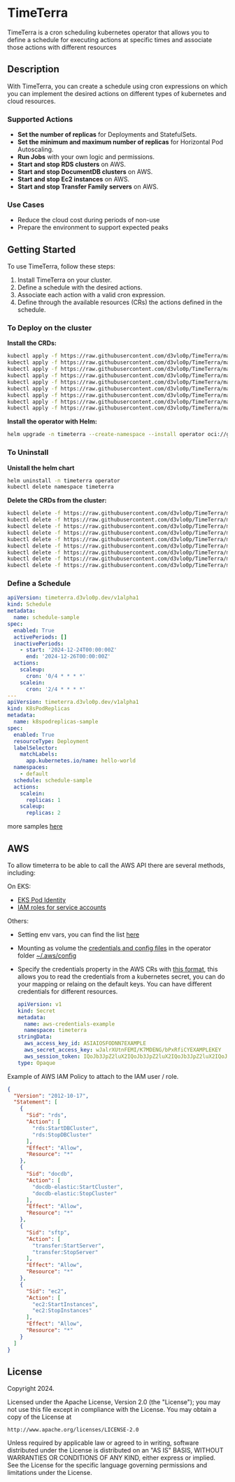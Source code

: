 # TimeTerra

TimeTerra is a cron scheduling kubernetes operator that allows you to define a schedule for executing actions at specific times and associate those actions with different resources

## Description

With TimeTerra, you can create a schedule using cron expressions on which you can implement the desired actions on different types of kubernetes and cloud resources.

### Supported Actions

- **Set the number of replicas** for Deployments and StatefulSets.
- **Set the minimum and maximum number of replicas** for Horizontal Pod Autoscaling.
- **Run Jobs** with your own logic and permissions.
- **Start and stop RDS clusters** on AWS.
- **Start and stop DocumentDB clusters** on AWS.
- **Start and stop Ec2 instances** on AWS.
- **Start and stop Transfer Family servers** on AWS.

### Use Cases

- Reduce the cloud cost during periods of non-use
- Prepare the environment to support expected peaks

## Getting Started

To use TimeTerra, follow these steps:

1. Install TimeTerra on your cluster.
2. Define a schedule with the desired actions.
3. Associate each action with a valid cron expression.
4. Define through the available resources (CRs) the actions defined in the schedule.

### To Deploy on the cluster
**Install the CRDs:**

```sh
kubectl apply -f https://raw.githubusercontent.com/d3vlo0p/TimeTerra/main/config/crd/bases/timeterra.d3vlo0p.dev_awsdocumentdbclusters.yaml
kubectl apply -f https://raw.githubusercontent.com/d3vlo0p/TimeTerra/main/config/crd/bases/timeterra.d3vlo0p.dev_awsec2instances.yaml
kubectl apply -f https://raw.githubusercontent.com/d3vlo0p/TimeTerra/main/config/crd/bases/timeterra.d3vlo0p.dev_awsrdsauroraclusters.yaml
kubectl apply -f https://raw.githubusercontent.com/d3vlo0p/TimeTerra/main/config/crd/bases/timeterra.d3vlo0p.dev_awstransferfamilies.yaml
kubectl apply -f https://raw.githubusercontent.com/d3vlo0p/TimeTerra/main/config/crd/bases/timeterra.d3vlo0p.dev_k8shpas.yaml
kubectl apply -f https://raw.githubusercontent.com/d3vlo0p/TimeTerra/main/config/crd/bases/timeterra.d3vlo0p.dev_k8spodreplicas.yaml
kubectl apply -f https://raw.githubusercontent.com/d3vlo0p/TimeTerra/main/config/crd/bases/timeterra.d3vlo0p.dev_k8srunjobs.yaml
kubectl apply -f https://raw.githubusercontent.com/d3vlo0p/TimeTerra/main/config/crd/bases/timeterra.d3vlo0p.dev_schedules.yaml
kubectl apply -f https://raw.githubusercontent.com/d3vlo0p/TimeTerra/main/config/crd/bases/timeterra.d3vlo0p.dev_notificationpolicies.yaml
```

**Install the operator with Helm:**

```sh
helm upgrade -n timeterra --create-namespace --install operator oci://ghcr.io/d3vlo0p/timeterra
```

### To Uninstall
**Unistall the helm chart**

```sh
helm uninstall -n timeterra operator
kubectl delete namespace timeterra
```

**Delete the CRDs from the cluster:**

```sh
kubectl delete -f https://raw.githubusercontent.com/d3vlo0p/TimeTerra/main/config/crd/bases/timeterra.d3vlo0p.dev_awsdocumentdbclusters.yaml
kubectl delete -f https://raw.githubusercontent.com/d3vlo0p/TimeTerra/main/config/crd/bases/timeterra.d3vlo0p.dev_awsec2instances.yaml
kubectl delete -f https://raw.githubusercontent.com/d3vlo0p/TimeTerra/main/config/crd/bases/timeterra.d3vlo0p.dev_awsrdsauroraclusters.yaml
kubectl delete -f https://raw.githubusercontent.com/d3vlo0p/TimeTerra/main/config/crd/bases/timeterra.d3vlo0p.dev_awstransferfamilies.yaml
kubectl delete -f https://raw.githubusercontent.com/d3vlo0p/TimeTerra/main/config/crd/bases/timeterra.d3vlo0p.dev_k8shpas.yaml
kubectl delete -f https://raw.githubusercontent.com/d3vlo0p/TimeTerra/main/config/crd/bases/timeterra.d3vlo0p.dev_k8spodreplicas.yaml
kubectl delete -f https://raw.githubusercontent.com/d3vlo0p/TimeTerra/main/config/crd/bases/timeterra.d3vlo0p.dev_k8srunjobs.yaml
kubectl delete -f https://raw.githubusercontent.com/d3vlo0p/TimeTerra/main/config/crd/bases/timeterra.d3vlo0p.dev_schedules.yaml
kubectl delete -f https://raw.githubusercontent.com/d3vlo0p/TimeTerra/main/config/crd/bases/timeterra.d3vlo0p.dev_notificationpolicies.yaml
```

### Define a Schedule

```yaml
apiVersion: timeterra.d3vlo0p.dev/v1alpha1
kind: Schedule
metadata:
  name: schedule-sample
spec:
  enabled: True
  activePeriods: []
  inactivePeriods: 
    - start: '2024-12-24T00:00:00Z'
      end: '2024-12-26T00:00:00Z'
  actions:
    scaleup:
      cron: '0/4 * * * *'
    scalein:
      cron: '2/4 * * * *'
---
apiVersion: timeterra.d3vlo0p.dev/v1alpha1
kind: K8sPodReplicas
metadata:
  name: k8spodreplicas-sample
spec:
  enabled: True
  resourceType: Deployment
  labelSelector:
    matchLabels:
      app.kubernetes.io/name: hello-world
  namespaces:
    - default
  schedule: schedule-sample
  actions:
    scalein:
      replicas: 1
    scaleup:
      replicas: 2
```
more samples [here](./config/samples/)

## AWS

To allow timeterra to be able to call the AWS API there are several methods, including:

On EKS:
- [EKS Pod Identity](https://docs.aws.amazon.com/eks/latest/userguide/pod-identities.html)
- [IAM roles for service accounts](https://docs.aws.amazon.com/eks/latest/userguide/iam-roles-for-service-accounts.html)

Others:
- Setting env vars, you can find the list [here](https://docs.aws.amazon.com/sdkref/latest/guide/settings-reference.html#EVarSettings)
- Mounting as volume the [credentials and config files](https://docs.aws.amazon.com/sdkref/latest/guide/file-format.html) in the operator folder [~/.aws/config](https://docs.aws.amazon.com/sdkref/latest/guide/file-location.html)
- Specify the credentials property in the AWS CRs with [this format](api/v1alpha1/aws_types.go), this allows you to read the credentials from a kubernetes secret, you can do your mapping or relaing on the default keys. You can have different credentials for different resources.

  ```yaml
  apiVersion: v1
  kind: Secret
  metadata:
    name: aws-credentials-example
    namespace: timeterra
  stringData:
    aws_access_key_id: ASIAIOSFODNN7EXAMPLE
    aws_secret_access_key: wJalrXUtnFEMI/K7MDENG/bPxRfiCYEXAMPLEKEY
    aws_session_token: IQoJb3JpZ2luX2IQoJb3JpZ2luX2IQoJb3JpZ2luX2IQoJb3JpZ2luX2IQoJb3JpZVERYLONGSTRINGEXAMPLE
  type: Opaque
  ```

Example of AWS IAM Policy to attach to the IAM user / role.
```json
{
  "Version": "2012-10-17",
  "Statement": [
    {
      "Sid": "rds",
      "Action": [
        "rds:StartDBCluster",
        "rds:StopDBCluster"
      ],
      "Effect": "Allow",
      "Resource": "*"
    },
    {
      "Sid": "docdb",
      "Action": [
        "docdb-elastic:StartCluster",
        "docdb-elastic:StopCluster"
      ],
      "Effect": "Allow",
      "Resource": "*"
    },
    {
      "Sid": "sftp",
      "Action": [
        "transfer:StartServer",
        "transfer:StopServer"
      ],
      "Effect": "Allow",
      "Resource": "*"
    },
    {
      "Sid": "ec2",
      "Action": [
        "ec2:StartInstances",
        "ec2:StopInstances"
      ],
      "Effect": "Allow",
      "Resource": "*"
    }
  ]
}
```

## License

Copyright 2024.

Licensed under the Apache License, Version 2.0 (the "License");
you may not use this file except in compliance with the License.
You may obtain a copy of the License at

    http://www.apache.org/licenses/LICENSE-2.0

Unless required by applicable law or agreed to in writing, software
distributed under the License is distributed on an "AS IS" BASIS,
WITHOUT WARRANTIES OR CONDITIONS OF ANY KIND, either express or implied.
See the License for the specific language governing permissions and
limitations under the License.

